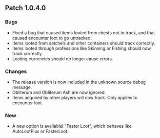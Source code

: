 ## Patch 1.0.4.0
### Bugs
- Fixed a bug that caused items looted from chests not to track, and that caused encounter loot to go untracked.
- Items looted from satchels and other containers should track correctly.
- Items looted through professions like Skinning or Fishing should now track correctly.
- Looting currencies should no longer cause errors.

### Changes
- The release version is now included in the unknown source debug message.
- Obliterum and Obliterum Ash are now ignored.
- Items acquired by other players will now track. Only applies to encounter loot.

### New
- A new option is available! "Faster Loot", which behaves like AutoLootPlus or FasterLoot.